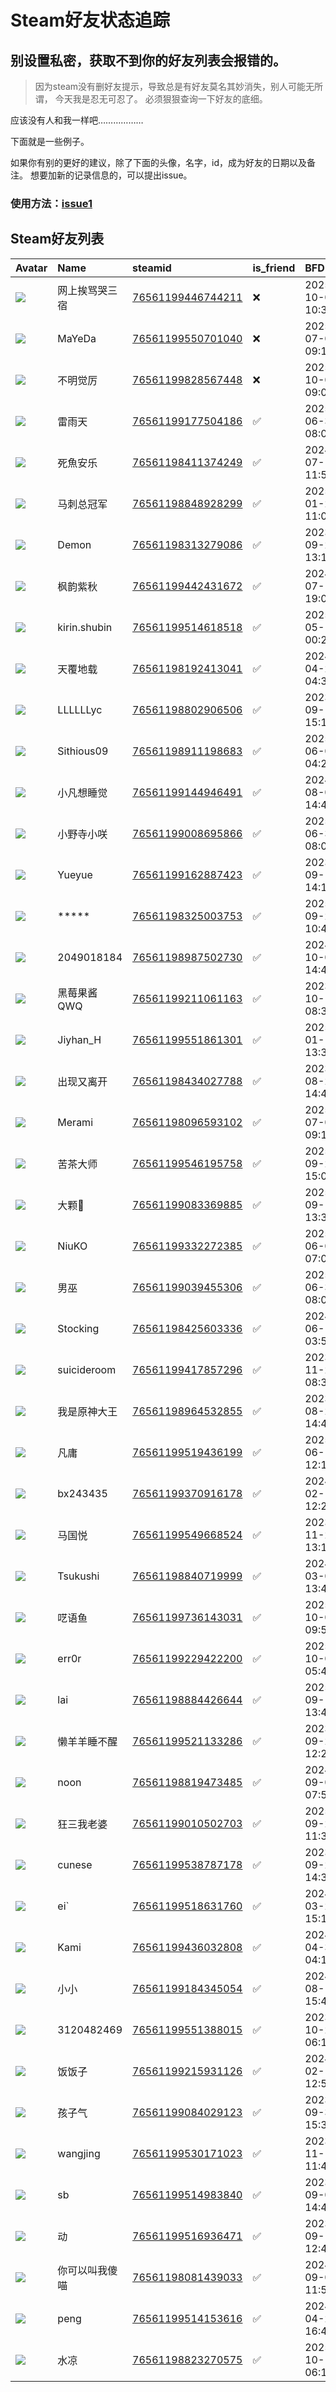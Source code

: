 # Steam好友状态追踪
## 别设置私密，获取不到你的好友列表会报错的。

> 因为steam没有删好友提示，导致总是有好友莫名其妙消失，别人可能无所谓，
> 今天我是忍无可忍了。 必须狠狠查询一下好友的底细。

应该没有人和我一样吧………………

下面就是一些例子。

如果你有别的更好的建议，除了下面的头像，名字，id，成为好友的日期以及备注。 想要加新的记录信息的，可以提出issue。

### 使用方法：[issue1](https://github.com/systemannounce/SteamFriends/issues/1)



## Steam好友列表
| Avatar                                                                            | Name         | steamid                                                                     | is_friend   | BFD                 | removed_time        | Remark   |
|:----------------------------------------------------------------------------------|:-------------|:----------------------------------------------------------------------------|:------------|:--------------------|:--------------------|:---------|
| ![](https://avatars.steamstatic.com/7b2745e34da14b93b9a29250059288160175dd42.jpg) | 网上挨骂哭三宿      | [76561199446744211](https://steamcommunity.com/profiles/76561199446744211/) | ❌           | 2025-10-05 10:38:26 | 2025-10-12 11:11:59 |          |
| ![](https://avatars.steamstatic.com/1122470a65aa26d305e57b3ca1953214fb5ebc1f.jpg) | MaYeDa       | [76561199550701040](https://steamcommunity.com/profiles/76561199550701040/) | ❌           | 2025-07-02 09:13:52 | 2025-10-11 11:02:03 |          |
| ![](https://avatars.steamstatic.com/8e28eb24ece40e7391a87318006e988afea30e3c.jpg) | 不明觉厉         | [76561199828567448](https://steamcommunity.com/profiles/76561199828567448/) | ❌           | 2025-10-04 09:04:24 | 2025-10-07 11:06:32 |          |
| ![](https://avatars.steamstatic.com/12a01eaa55c77d524d64006895aa5f0a5e002001.jpg) | 雷雨天          | [76561199177504186](https://steamcommunity.com/profiles/76561199177504186/) | ✅           | 2025-06-30 08:06:38 |                     |          |
| ![](https://avatars.steamstatic.com/918e9d5bea8d0f950729701e1d09ebcd6fa00884.jpg) | 死魚安乐         | [76561198411374249](https://steamcommunity.com/profiles/76561198411374249/) | ✅           | 2024-07-10 11:59:37 |                     |          |
| ![](https://avatars.steamstatic.com/66f5abbeb9f6107f35de4ab096d6265199a0175f.jpg) | 马刺总冠军        | [76561198848928299](https://steamcommunity.com/profiles/76561198848928299/) | ✅           | 2025-01-22 11:04:09 |                     |          |
| ![](https://avatars.steamstatic.com/43b37b323147bfd12f7ef41a8a9f40cfa384f57e.jpg) | Demon        | [76561198313279086](https://steamcommunity.com/profiles/76561198313279086/) | ✅           | 2023-09-21 13:14:34 |                     |          |
| ![](https://avatars.steamstatic.com/4e09579b99ab32f52915f950a0b77cae2d1fb0ad.jpg) | 枫韵紫秋         | [76561199442431672](https://steamcommunity.com/profiles/76561199442431672/) | ✅           | 2024-07-17 19:05:33 |                     |          |
| ![](https://avatars.steamstatic.com/04b25ad9de379ecf56f3f0b4942943c1bf39a17c.jpg) | kirin.shubin | [76561199514618518](https://steamcommunity.com/profiles/76561199514618518/) | ✅           | 2025-05-12 00:28:42 |                     |          |
| ![](https://avatars.steamstatic.com/7baa13c671732fd13a61ec13f2c4741e1e6ce9b4.jpg) | 天覆地载         | [76561198192413041](https://steamcommunity.com/profiles/76561198192413041/) | ✅           | 2024-04-26 04:32:13 |                     |          |
| ![](https://avatars.steamstatic.com/fef49e7fa7e1997310d705b2a6158ff8dc1cdfeb.jpg) | LLLLLLyc     | [76561198802906506](https://steamcommunity.com/profiles/76561198802906506/) | ✅           | 2023-09-10 15:10:29 |                     |          |
| ![](https://avatars.steamstatic.com/703b59fe009f9b9f3b472971510c56d6bd997a8f.jpg) | Sithious09   | [76561198911198683](https://steamcommunity.com/profiles/76561198911198683/) | ✅           | 2025-06-04 04:20:11 |                     |          |
| ![](https://avatars.steamstatic.com/2f2bde2b9fdd37c6acefecaf55e4d7ad09727281.jpg) | 小凡想睡觉        | [76561199144946491](https://steamcommunity.com/profiles/76561199144946491/) | ✅           | 2024-08-06 14:46:02 |                     |          |
| ![](https://avatars.steamstatic.com/a4925fc40b98fef9ca8aebaa9f76c0e04c59b923.jpg) | 小野寺小咲        | [76561199008695866](https://steamcommunity.com/profiles/76561199008695866/) | ✅           | 2025-06-30 08:00:42 |                     |          |
| ![](https://avatars.steamstatic.com/52e1fb0b83dd94d9eb49234193dc215e43204ca8.jpg) | Yueyue       | [76561199162887423](https://steamcommunity.com/profiles/76561199162887423/) | ✅           | 2023-09-16 14:16:06 |                     |          |
| ![](https://avatars.steamstatic.com/f2eca8d585fdc2d0d5e7abd8c22437506a89642c.jpg) | *****        | [76561198325003753](https://steamcommunity.com/profiles/76561198325003753/) | ✅           | 2025-09-20 10:41:06 |                     |          |
| ![](https://avatars.steamstatic.com/aef7595285d4eac1247504920fa01b55e91f34af.jpg) | 2049018184   | [76561198987502730](https://steamcommunity.com/profiles/76561198987502730/) | ✅           | 2024-10-09 14:47:35 |                     |          |
| ![](https://avatars.steamstatic.com/205d40ba481ef4a69ef0bad0706507d4abc07612.jpg) | 黑莓果酱QWQ      | [76561199211061163](https://steamcommunity.com/profiles/76561199211061163/) | ✅           | 2023-10-16 08:37:21 |                     |          |
| ![](https://avatars.steamstatic.com/5750151f55e198108a2c7d4c5cc90d91b2955ca9.jpg) | Jiyhan_H     | [76561199551861301](https://steamcommunity.com/profiles/76561199551861301/) | ✅           | 2025-01-11 13:30:15 |                     |          |
| ![](https://avatars.steamstatic.com/5b0722b34781f3537e7ab651c0a9a501f1d61e6c.jpg) | 出现又离开        | [76561198434027788](https://steamcommunity.com/profiles/76561198434027788/) | ✅           | 2023-08-22 14:44:03 |                     |          |
| ![](https://avatars.steamstatic.com/a7f5a13b0823046eb4a698b9dc2b07a0bb78a118.jpg) | Merami       | [76561198096593102](https://steamcommunity.com/profiles/76561198096593102/) | ✅           | 2025-07-02 09:12:46 |                     |          |
| ![](https://avatars.steamstatic.com/edea68afd57a75255af47916521ba7b4bd0174c1.jpg) | 苦茶大师         | [76561199546195758](https://steamcommunity.com/profiles/76561199546195758/) | ✅           | 2025-09-21 15:09:21 |                     |          |
| ![](https://avatars.steamstatic.com/8df3fbb9717a9433d4c709138700c25228676cb9.jpg) | 大颗🍣          | [76561199083369885](https://steamcommunity.com/profiles/76561199083369885/) | ✅           | 2025-09-12 13:30:38 |                     |          |
| ![](https://avatars.steamstatic.com/120b530fed0aa8f6b6b07ea0fece829e61a36ed1.jpg) | NiuKO        | [76561199332272385](https://steamcommunity.com/profiles/76561199332272385/) | ✅           | 2025-06-01 07:08:19 |                     |          |
| ![](https://avatars.steamstatic.com/ab1a827e2157192266669d17b1f4eaf112d52b09.jpg) | 男巫           | [76561199039455306](https://steamcommunity.com/profiles/76561199039455306/) | ✅           | 2025-06-30 08:02:41 |                     |          |
| ![](https://avatars.steamstatic.com/1246a3ad09ebd3e9272efd638d4dc3174af34f21.jpg) | Stocking     | [76561198425603336](https://steamcommunity.com/profiles/76561198425603336/) | ✅           | 2024-06-11 03:56:34 |                     |          |
| ![](https://avatars.steamstatic.com/d455c85c65870a30d88e4f65094e5ffbdef19bf5.jpg) | suicideroom  | [76561199417857296](https://steamcommunity.com/profiles/76561199417857296/) | ✅           | 2023-11-22 08:38:09 |                     |          |
| ![](https://avatars.steamstatic.com/865ca07eab059b9bc36af3a37821d03673b01815.jpg) | 我是原神大王       | [76561198964532855](https://steamcommunity.com/profiles/76561198964532855/) | ✅           | 2023-08-22 14:43:07 |                     |          |
| ![](https://avatars.steamstatic.com/e14ea765162983860bed4d9285cb87fd20f1e8a0.jpg) | 凡庸           | [76561199519436199](https://steamcommunity.com/profiles/76561199519436199/) | ✅           | 2025-06-14 12:10:28 |                     |          |
| ![](https://avatars.steamstatic.com/fef49e7fa7e1997310d705b2a6158ff8dc1cdfeb.jpg) | bx243435     | [76561199370916178](https://steamcommunity.com/profiles/76561199370916178/) | ✅           | 2024-02-18 12:22:12 |                     |          |
| ![](https://avatars.steamstatic.com/45e42a09f7deb698a83ff1e51df04db2394fbf68.jpg) | 马国悦          | [76561199549668524](https://steamcommunity.com/profiles/76561199549668524/) | ✅           | 2023-11-23 13:14:43 |                     |          |
| ![](https://avatars.steamstatic.com/3430408d4a4878acf55385f490a5412a4b0f7ba5.jpg) | Tsukushi     | [76561198840719999](https://steamcommunity.com/profiles/76561198840719999/) | ✅           | 2024-03-01 13:46:00 |                     |          |
| ![](https://avatars.steamstatic.com/969452dc8c2635a8e9cd6f2fa69cb464feafa526.jpg) | 呓语鱼          | [76561199736143031](https://steamcommunity.com/profiles/76561199736143031/) | ✅           | 2025-10-03 09:51:41 |                     |          |
| ![](https://avatars.steamstatic.com/e3e8d3c4b8a9caac2237a59afdd0ed907084eccc.jpg) | err0r        | [76561199229422200](https://steamcommunity.com/profiles/76561199229422200/) | ✅           | 2025-10-04 05:46:18 |                     |          |
| ![](https://avatars.steamstatic.com/16f0895930735a0f6b1839e77c85e8d1a3365f43.jpg) | lai          | [76561198884426644](https://steamcommunity.com/profiles/76561198884426644/) | ✅           | 2025-09-19 13:49:04 |                     |          |
| ![](https://avatars.steamstatic.com/d76d7ed773336ab4e277ce89140a5dc5968353b0.jpg) | 懒羊羊睡不醒       | [76561199521133286](https://steamcommunity.com/profiles/76561199521133286/) | ✅           | 2023-09-28 12:26:27 |                     |          |
| ![](https://avatars.steamstatic.com/9ab854c23ad39c58c4a0dcb78a9104a2cd9691d4.jpg) | noon         | [76561198819473485](https://steamcommunity.com/profiles/76561198819473485/) | ✅           | 2024-09-05 07:59:31 |                     |          |
| ![](https://avatars.steamstatic.com/dd54f49de27188204b89c54e01763f584c8792df.jpg) | 狂三我老婆        | [76561199010502703](https://steamcommunity.com/profiles/76561199010502703/) | ✅           | 2025-09-23 11:33:00 |                     |          |
| ![](https://avatars.steamstatic.com/f2eca8d585fdc2d0d5e7abd8c22437506a89642c.jpg) | cunese       | [76561199538787178](https://steamcommunity.com/profiles/76561199538787178/) | ✅           | 2023-09-20 14:31:50 |                     |          |
| ![](https://avatars.steamstatic.com/e0345d95a99a0280d31aaec05676eaad7a125d2c.jpg) | ei`          | [76561199518631760](https://steamcommunity.com/profiles/76561199518631760/) | ✅           | 2024-03-20 15:14:17 |                     |          |
| ![](https://avatars.steamstatic.com/4f7bcfd19d6cfaec1b48a8d5b6512100e46b3059.jpg) | Kami         | [76561199436032808](https://steamcommunity.com/profiles/76561199436032808/) | ✅           | 2024-04-30 04:15:44 |                     |          |
| ![](https://avatars.steamstatic.com/c900806b4438fa02a31c55332f0a67a8b26cf4c8.jpg) | 小小           | [76561199184345054](https://steamcommunity.com/profiles/76561199184345054/) | ✅           | 2024-08-11 15:49:31 |                     |          |
| ![](https://avatars.steamstatic.com/fef49e7fa7e1997310d705b2a6158ff8dc1cdfeb.jpg) | 3120482469   | [76561199551388015](https://steamcommunity.com/profiles/76561199551388015/) | ✅           | 2023-10-25 06:14:42 |                     |          |
| ![](https://avatars.steamstatic.com/148ff422f2245ab66abfeabf3f7506861d6b703b.jpg) | 饭饭子          | [76561199215931126](https://steamcommunity.com/profiles/76561199215931126/) | ✅           | 2024-02-12 12:56:53 |                     |          |
| ![](https://avatars.steamstatic.com/5e915f9c91645f92efcaf7145e08497f9d43b3e3.jpg) | 孩子气          | [76561199084029123](https://steamcommunity.com/profiles/76561199084029123/) | ✅           | 2023-09-30 15:32:18 |                     |          |
| ![](https://avatars.steamstatic.com/befa828eda3ea58ef4b1cb17b78aa2a6a96a8cf6.jpg) | wangjing     | [76561199530171023](https://steamcommunity.com/profiles/76561199530171023/) | ✅           | 2023-11-18 11:42:28 |                     |          |
| ![](https://avatars.steamstatic.com/fef49e7fa7e1997310d705b2a6158ff8dc1cdfeb.jpg) | sb           | [76561199514983840](https://steamcommunity.com/profiles/76561199514983840/) | ✅           | 2023-09-09 14:43:07 |                     |          |
| ![](https://avatars.steamstatic.com/765730bbada8ea7a1e76b740e174df500332302b.jpg) | 动            | [76561199516936471](https://steamcommunity.com/profiles/76561199516936471/) | ✅           | 2023-09-15 12:49:59 |                     |          |
| ![](https://avatars.steamstatic.com/5fea668694c95ff82c2d9cc2b2afdb06a9d2bbb4.jpg) | 你可以叫我傻喵      | [76561198081439033](https://steamcommunity.com/profiles/76561198081439033/) | ✅           | 2024-09-05 11:56:41 |                     |          |
| ![](https://avatars.steamstatic.com/c574b2be88a09479df2e87e5060a77be741f63e0.jpg) | peng         | [76561199514153616](https://steamcommunity.com/profiles/76561199514153616/) | ✅           | 2024-04-25 16:42:13 |                     |          |
| ![](https://avatars.steamstatic.com/1191c81a57194f64acfcda94f0fd0cb94e92eff7.jpg) | 水凉           | [76561198823270575](https://steamcommunity.com/profiles/76561198823270575/) | ✅           | 2025-10-11 06:15:42 |                     |          |